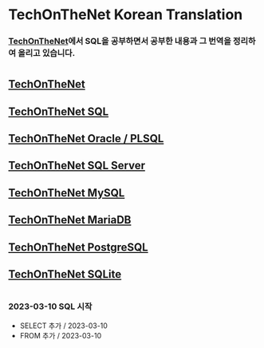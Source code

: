 # TechOnTheNet Korean Translation

### [TechOnTheNet](https://www.techonthenet.com/index.php)에서 SQL을 공부하면서 공부한 내용과 그 번역을 정리하여 올리고 있습니다.
#
## [TechOnTheNet](https://www.techonthenet.com/index.php)
## [TechOnTheNet SQL](https://www.techonthenet.com/sql/index.php)
## [TechOnTheNet Oracle / PLSQL](https://www.techonthenet.com/oracle/index.php)
## [TechOnTheNet SQL Server](https://www.techonthenet.com/sql_server/index.php)
## [TechOnTheNet MySQL](https://www.techonthenet.com/mysql/index.php)
## [TechOnTheNet MariaDB](https://www.techonthenet.com/mariadb/index.php)
## [TechOnTheNet PostgreSQL](https://www.techonthenet.com/postgresql/index.php)
## [TechOnTheNet SQLite](https://www.techonthenet.com/sqlite/index.php)

#
### 2023-03-10 SQL 시작
- SELECT 추가 / 2023-03-10
- FROM 추가 / 2023-03-10